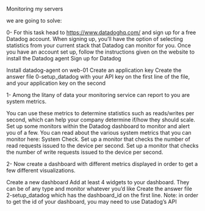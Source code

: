 Monitoring my servers

we are going to solve:

0- For this task head to https://www.datadoghq.com/ and sign up for a free Datadog account. When signing up, you’ll have the option of selecting statistics from your current stack that Datadog can monitor for you. Once you have an account set up, follow the instructions given on the website to install the Datadog agent Sign up for Datadog

Install datadog-agent on web-01 Create an application key Create the answer file 0-setup_datadog with your API key on the first line of the file, and your application key on the second

1- Among the litany of data your monitoring service can report to you are system metrics.

You can use these metrics to determine statistics such as reads/writes per second, which can help your company determine if/how they should scale. Set up some monitors within the Datadog dashboard to monitor and alert you of a few. You can read about the various system metrics that you can monitor here: System Check. Set up a monitor that checks the number of read requests issued to the device per second. Set up a monitor that checks the number of write requests issued to the device per second.

2- Now create a dashboard with different metrics displayed in order to get a few different visualizations.

Create a new dashboard Add at least 4 widgets to your dashboard. They can be of any type and monitor whatever you’d like Create the answer file 2-setup_datadog which has the dashboard_id on the first line. Note: in order to get the id of your dashboard, you may need to use Datadog’s API
